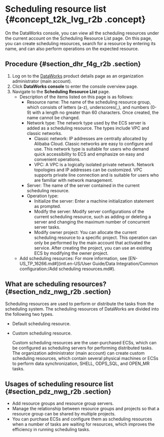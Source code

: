# Scheduling resource list {#concept_t2k_lvg_r2b .concept}

On the DataWorks console, you can view all the scheduling resources under the current account on the Scheduling Resource List page. On this page, you can create scheduling resources, search for a resource by entering its name, and can also perform operations on the expected resource.

## Procedure {#section_dhr_f4g_r2b .section}

1.  Log on to the [DataWorks](https://www.alibabacloud.com/product/ide) product details page as an organization administrator \(main account\).
2.  Click **DataWorks console** to enter the console overview page.
3.  Navigate to the **Scheduling Resource List** page.
    -   Description of the items listed on this page is as follows:
        -   Resource name: The name of the scheduling resource group, which consists of letters \(a-z\), underscores\(\_\), and numbers \(0-9\) with a length no greater than 60 characters. Once created, the name cannot be changed.
        -   Network type: The network type used by the ECS server is added as a scheduling resource. The types include VPC and classic networks.
            -   Classic network: IP addresses are centrally allocated by Alibaba Cloud. Classic networks are easy to configure and use. This network type is suitable for users who demand quick accessibility to ECS and emphasize on easy and convenient operations.
            -   VPC: A VPC is a logically isolated private network. Network topologies and IP addresses can be customized. VPC supports private line connection and is suitable for users who are familiar with network management.
        -   Server: The name of the server contained in the current scheduling resource.
        -   Operation type:
            -   Initialize the server: Enter a machine initialization statement as prompted.
            -   Modify the server: Modify server configurations of the current scheduling resource, such as adding or deleting a server and changing the maximum number of concurrent server tasks.
            -   Modify owner project: You can allocate the current scheduling resource to a specific project. This operation can only be performed by the main account that activated the service. After creating the project, you can use an existing ECS by modifying the owner project.
    -   Add scheduling resources: For more information, see [EN-US\_TP\_16266.md\#](intl.en-US/User Guide/Data Integration/Common configuration:/Add scheduling resources.md#).

## What are scheduling resources? {#section_ndz_nwg_r2b .section}

Scheduling resources are used to perform or distribute the tasks from the scheduling system. The scheduling resources of DataWorks are divided into the following two types.

-   Default scheduling resource.
-   Custom scheduling resource.

    Custom scheduling resources are the user-purchased ECSs, which can be configured as scheduling servers for performing distributed tasks. The organization administrator \(main account\) can create custom scheduling resources, which contain several physical machines or ECSs to perform data synchronization, SHELL, ODPS\_SQL, and OPEN\_MR tasks.


## Usages of scheduling resource list {#section_pdz_nwg_r2b .section}

-   Add resource groups and resource group servers.
-   Manage the relationship between resource groups and projects so that a resource group can be shared by multiple projects.
-   You can purchase ECSs and configure them as scheduling resources when a number of tasks are waiting for resources, which improves the efficiency in running scheduling tasks.

